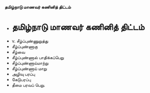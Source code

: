 **தமிழ்நாடு மாணவர் கணினித் திட்டம்**
- # தமிழ்நாடு மாணவர் கணினித் திட்டம்
- v. சீழ்ப்புண்ணுறுத்து
- சீழ்ப்புண்ணாகு
- சீழ்வை
- சீழ்ப்புண்ணால் பாதிக்கப்பெறு
- சீழ்ப்புண்ணாய்மாற்று
- சீழ்ப்புண்ணாய் மாறு
- அழிவு பரப்பு
- கேடுபரப்பு
- தீமை பரவப் பெறு.

